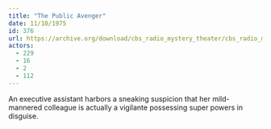 ```yaml
---
title: "The Public Avenger"
date: 11/10/1975
id: 376
url: https://archive.org/download/cbs_radio_mystery_theater/cbs_radio_mystery_theater-0351-0400.zip/cbs_radio_mystery_theater-0351-0400%2Fcbsrmt_0376_the_public_avenger.mp3
actors:
  - 229
  - 16
  - 2
  - 112
---
```

An executive assistant harbors a sneaking suspicion that her mild-mannered colleague is actually a vigilante possessing super powers in disguise.